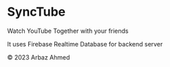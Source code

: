 # SyncTube
Watch YouTube Together with your friends

It uses Firebase Realtime Database for backend server

&copy; 2023 Arbaz Ahmed
